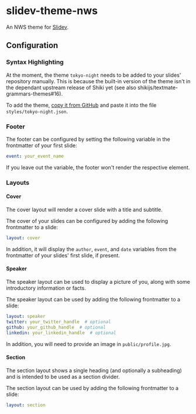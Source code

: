# slidev-theme-nws

An NWS theme for [Slidev](https://sli.dev).

## Configuration

### Syntax Highlighting

At the moment, the theme `tokyo-night` needs to be added to your slides' repository manually. This is because the built-in version of the theme isn't in the dependant upstream release of Shiki yet (see also shikijs/textmate-grammars-themes#16).

To add the theme, [copy it from GitHub](https://github.com/shikijs/textmate-grammars-themes/blob/main/packages/tm-themes/themes/tokyo-night.json) and paste it into the file `styles/tokyo-night.json`.

### Footer

The footer can be configured by setting the following variable in the frontmatter of your first slide:

```yaml
event: your_event_name
```

If you leave out the variable, the footer won't render the respective element.

### Layouts

#### Cover

The cover layout will render a cover slide with a title and subtitle.

The cover of your slides can be configured by adding the following frontmatter to a slide:

```yaml
layout: cover
```

In addition, it will display the `author`, `event`, and `date` variables from the frontmatter of your slides' first slide, if present.


#### Speaker

The speaker layout can be used to display a picture of you, along with some introductory information or facts.

The speaker layout can be used by adding the following frontmatter to a slide:

```yaml
layout: speaker
twitter: your_twitter_handle  # optional
github: your_github_handle  # optional
linkedin: your_linkedin_handle  # optional
```

In addition, you will need to provide an image in `public/profile.jpg`.

#### Section

The section layout shows a single heading (and optionally a subheading) and is intended to be used as a section divider.

The section layout can be used by adding the following frontmatter to a slide:

```yaml
layout: section
```
